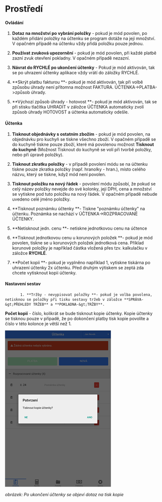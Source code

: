 # Prostředí

#### Ovládání

1. **Dotaz na množství po vybrání položky** - pokud je mód povolen, po každém přidání položky na účtenku se program dotáže na její                                                     množství. V opačném případě na účtenku vždy přidá položku pouze jednou.

2. **Používat zvuková upozornění** - pokud je mód povolen, při každé platbě zazní zvuk otevření pokladny. V opačném případě nezazní.

3. **Návrat do RYCHLÉ po ukončení účtenky** - Pokud je mód aktivován, tak se po uhrazení účtenky aplikace vždy vrátí do záložky RYCHLÉ.

4. **Skrýt platbu fakturou **- pokud je mód aktivován, tak při volbě způsobu úhrady není přítomna možnost FAKTURA. ÚČTENKA-&gt;PLATBA-&gt;způsob úhrady.

5. **Výchozí způsob úhrady - hotovost **- pokud je mód aktivován, tak se při stisku tlačítka UHRADIT v záložce ÚČTENKA automaticky zvolí způsob úhrady HOTOVOST a účtenka automaticky odešle.

#### Účtenka

1. **Tisknout objednávky s ostatním zbožím** - pokud je mód povolen, na objednávku pro kuchyň se tiskne všechno zboží. V opačném případě se do kuchyně tiskne pouze zboží, které má povolenou možnost **Tisknout do kuchyně**                                                      \(Možnost Tisknout do kuchyně se volí při tvorbě položky, nebo při úpravě položky\).

2. **Tisknout zkratku položky** - v případě povolení módu se na účtenku tiskne pouze zkratka položky \(např. hranolky - hran.\), místo celého názvu, který se tiskne, když mód není povolen.

3. **Tisknout položku na nový řádek** - povolení módu způsobí, že pokud se celý název položky nevejde do své kolonky, její DPH, cena a množství se vytiskne pod tuto položku na nový řádek. V opačném případě nebude uvedeno celé jméno položky.

4. **Tisknout poznámku účtenky **- Tiskne "poznámku účtenky" na účtenku. Poznámka se nachází v ÚČTENKA-&gt;ROZPRACOVANÉ ÚČTENKY.

5. **Netisknout jedn. cenu **- netiskne jednotkovou cenu na účtence

6. **Tisknout jednotkovou cenu u korunových položek **- pokud je mód povolen, tiskne se u korunových položek jednotková cena. Příklad korunové položky je například částka vložená přes tzv. kalkulačku v záložce **RYCHLÉ**.

7. **Počet kopii **- pokud je vyplněno například 1, vytiskne tiskárna po uhrazení účtenky 2x účtenku. Před druhým výtiskem se zeptá zda chcete vytisknout kopii účtenky.

#### Nastavení sestav

           1. **Tržby - nevypisovat položky **- pokud je volba povolena, netisknou se položky při tisku sestavy tržeb v záložce **SPRÁVA-&gt;PŘEHLEDY TRŽEB** a **POKLADNA-&gt;TRŽBY**.



**Počet kopií** - číslo, kolikrát se bude tisknout kopie účtenky. Kopie účtenky se tisknou pouze v případě, že po dokončení platby tisk kopie povolíte a číslo v této kolonce je větší než 1.

![](img/copy.png)

_obrázek: Po ukončení účtenky se objeví dotaz na tisk kopie_

